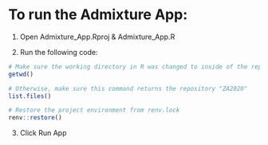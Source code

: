 # To run the Admixture App:

1) Open Admixture_App.Rproj & Admixture_App.R

2) Run the following code:
```r
# Make sure the working directory in R was changed to inside of the repository
getwd()

# Otherwise, make sure this command returns the repository "ZA2020"
list.files()

# Restore the project environment from renv.lock
renv::restore()
```

3) Click Run App

